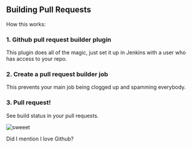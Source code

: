 ##  Building Pull Requests

How this works:
	
### 1. Github pull request builder plugin

This plugin does all of the magic, just set it up in Jenkins with a user who has access to your repo. 

### 2. Create a pull request builder job

This prevents your main job being clogged up and spamming everybody.

### 3. Pull request!

See build status in your pull requests.

![sweeet](http://i.imgur.com/vy7PRub.png)

Did I mention I love Github? 
